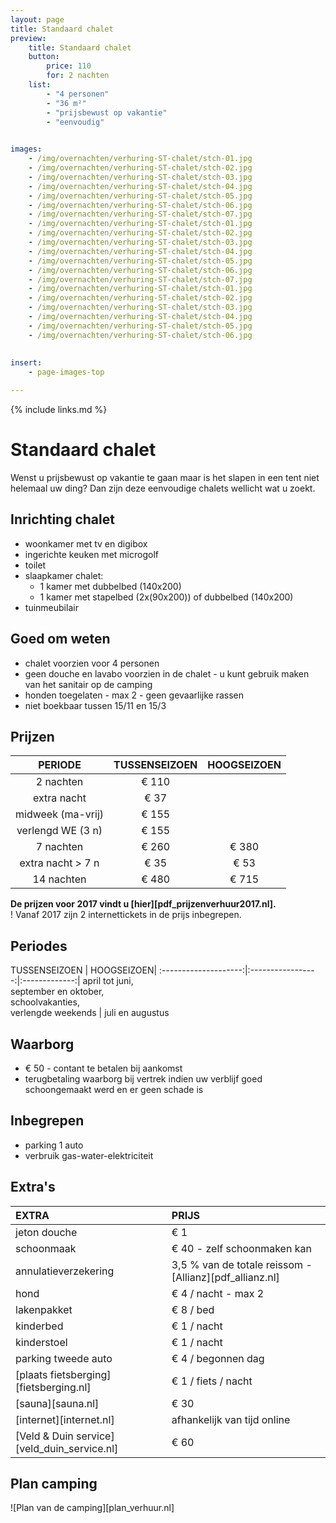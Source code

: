 ```yaml
---
layout: page
title: Standaard chalet
preview: 
    title: Standaard chalet
    button:
        price: 110
        for: 2 nachten
    list:
        - "4 personen"
        - "36 m²"
        - "prijsbewust op vakantie"
        - "eenvoudig"
        

images:
    - /img/overnachten/verhuring-ST-chalet/stch-01.jpg
    - /img/overnachten/verhuring-ST-chalet/stch-02.jpg
    - /img/overnachten/verhuring-ST-chalet/stch-03.jpg
    - /img/overnachten/verhuring-ST-chalet/stch-04.jpg
    - /img/overnachten/verhuring-ST-chalet/stch-05.jpg
    - /img/overnachten/verhuring-ST-chalet/stch-06.jpg
    - /img/overnachten/verhuring-ST-chalet/stch-07.jpg
    - /img/overnachten/verhuring-ST-chalet/stch-01.jpg
    - /img/overnachten/verhuring-ST-chalet/stch-02.jpg
    - /img/overnachten/verhuring-ST-chalet/stch-03.jpg
    - /img/overnachten/verhuring-ST-chalet/stch-04.jpg
    - /img/overnachten/verhuring-ST-chalet/stch-05.jpg
    - /img/overnachten/verhuring-ST-chalet/stch-06.jpg
    - /img/overnachten/verhuring-ST-chalet/stch-07.jpg
    - /img/overnachten/verhuring-ST-chalet/stch-01.jpg
    - /img/overnachten/verhuring-ST-chalet/stch-02.jpg
    - /img/overnachten/verhuring-ST-chalet/stch-03.jpg
    - /img/overnachten/verhuring-ST-chalet/stch-04.jpg
    - /img/overnachten/verhuring-ST-chalet/stch-05.jpg
    - /img/overnachten/verhuring-ST-chalet/stch-06.jpg
 
    
insert:
    - page-images-top

---
```


{% include links.md %}

# Standaard chalet

Wenst u prijsbewust op vakantie te gaan maar is het slapen in een tent niet helemaal uw ding? Dan zijn deze eenvoudige chalets wellicht wat u zoekt. 

## Inrichting chalet

- woonkamer met tv en digibox
- ingerichte keuken met microgolf
- toilet
- slaapkamer chalet:
    - 1 kamer met dubbelbed (140x200)
    - 1 kamer met stapelbed (2x(90x200)) of dubbelbed (140x200)
- tuinmeubilair
    
## Goed om weten

- chalet voorzien voor 4 personen
- geen douche en lavabo voorzien in de chalet - u kunt gebruik maken van het sanitair op de camping
- honden toegelaten - max 2 - geen gevaarlijke rassen
- niet boekbaar tussen 15/11 en 15/3

## Prijzen

PERIODE             |TUSSENSEIZOEN | HOOGSEIZOEN  |
:------------------:|:------------:|:------------:|
2 nachten           |€ 110         |                      
extra nacht         |€ 37          |                          
midweek (ma-vrij)   |€ 155         |               
verlengd WE (3 n)   |€ 155         |               
7 nachten           |€ 260         |€ 380           
extra nacht > 7 n    |€ 35          |€ 53            
14 nachten          |€ 480         |€ 715           

**De prijzen voor 2017 vindt u [hier][pdf_prijzenverhuur2017.nl].** <br>! Vanaf 2017 zijn 2 internettickets in de prijs inbegrepen. 

## Periodes

TUSSENSEIZOEN      |    HOOGSEIZOEN|
:--------------------:|:-----------------:|:-------------:|
 april tot juni, <br>september en oktober, <br>schoolvakanties, <br>verlengde weekends  | juli en augustus

## Waarborg

- € 50 - contant te betalen bij aankomst
- terugbetaling waarborg bij vertrek indien uw verblijf goed schoongemaakt werd en er geen schade is

## Inbegrepen

- parking 1 auto
- verbruik gas-water-elektriciteit 


## Extra's

EXTRA               | PRIJS 
:-------------------|:-----------|
jeton douche        | € 1
schoonmaak          | € 40 - zelf schoonmaken kan
annulatieverzekering| 3,5 % van de totale reissom - [Allianz][pdf_allianz.nl] 
hond                | € 4 / nacht - max 2
lakenpakket         | € 8 / bed
kinderbed           | € 1 / nacht
kinderstoel         | € 1 / nacht
parking tweede auto | € 4 / begonnen dag
[plaats fietsberging][fietsberging.nl]| € 1 / fiets / nacht
[sauna][sauna.nl]   | € 30
[internet][internet.nl]| afhankelijk van tijd online
[Veld & Duin service][veld_duin_service.nl]| € 60


## Plan camping

![Plan van de camping][plan_verhuur.nl]